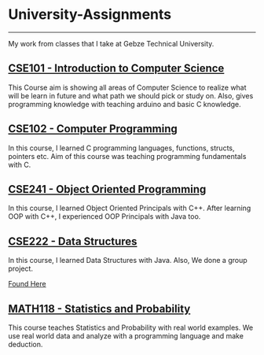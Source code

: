 # University-Assignments

------------------------

My work from classes that I take at Gebze Technical University.

## [CSE101 - Introduction to Computer Science](https://github.com/muhammedogz/University-Assignments/tree/main/CSE101%20-%20Introduction%20to%20Computer%20Science)

This Course aim is showing all areas of Computer Science to realize what will be learn in future and what path we should pick or study on.
Also, gives programming knowledge with teaching arduino and basic C knowledge.

## [CSE102 - Computer Programming](https://github.com/muhammedogz/University-Assignments/tree/main/CSE102%20-%20Computer%20Programming)

In this course, I learned C programming languages, functions, structs, pointers etc.
Aim of this course was teaching programming fundamentals with C.

## [CSE241 - Object Oriented Programming](https://github.com/muhammedogz/University-Assignments/tree/main/CSE241%20-%20Object%20Oriented%20Programming)

In this course, I learned Object Oriented Principals with C++.
After learning OOP with C++, I experienced OOP Principals with Java too.

## [CSE222 - Data Structures](https://github.com/muhammedogz/University-Assignments/tree/main/CSE222%20-%20Data%20Structures)

In this course, I learned Data Structures with Java.
Also, We done a group project.

[Found Here](https://github.com/CSE222-Project-Group-1/Human-Resources-Company)

## [MATH118 - Statistics and Probability](https://github.com/muhammedogz/University-Assignments/tree/main/MATH118%20-%20Statistics%20and%20Probability/)

This course teaches Statistics and Probability with real world examples.
We use real world data and analyze with a programming language and make deduction.
